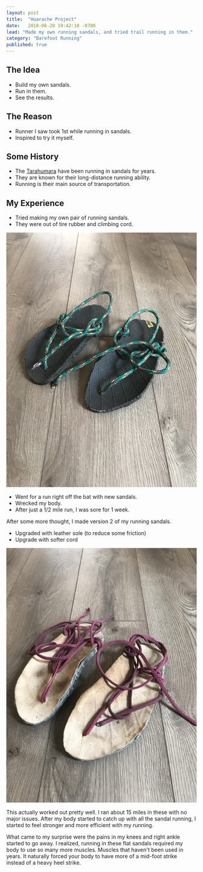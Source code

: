 ```yaml
---
layout: post
title:  "Huarache Project"
date:   2018-06-20 19:42:18 -0700
lead: "Made my own running sandals, and tried trail running in them."
category: "Barefoot Running"
published: true
---
```

## The Idea

- Build my own sandals.
- Run in them.
- See the results.

## The Reason

- Runner I saw took 1st while running in sandals.
- Inspired to try it myself.

## Some History

- The [Tarahumara](https://en.wikipedia.org/wiki/Rar%C3%A1muri) have been running in sandals for years.
- They are known for their long-distance running ability.
- Running is their main source of transportation.

## My Experience

- Tried making my own pair of running sandals.
- They were out of tire rubber and climbing cord.

![Homemade running sandals](/assets/images/posts/IMG_2171.jpg)

- Went for a run right off the bat with new sandals.
- Wrecked my body.
- After just a 1/2 mile run, I was sore for 1 week.

After some more thought, I made version 2 of my running sandals.
- Upgraded with leather sole (to reduce some friction)
- Upgrade with softer cord

![Version two homemade sandals](/assets/images/posts/IMG_2172.jpg)

This actually worked out pretty well. I ran about 15 miles in these with no major issues. After my body started to catch up with all the sandal running, I started to feel stronger and more efficient with my running.

What came to my surprise were the pains in my knees and right ankle started to go away. I realized, running in these flat sandals required my body to use so many more muscles. Muscles that haven't been used in years. It naturally forced your body to have more of a mid-foot strike instead of a heavy heel strike.
